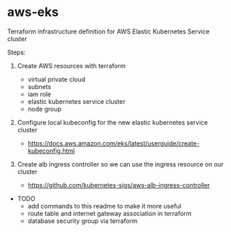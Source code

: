 # aws-eks
Terraform infrastructure definition for AWS Elastic Kubernetes Service cluster

Steps:
1. Create AWS resources with terraform
    - virtual private cloud
    - subnets
    - iam role
    - elastic kubernetes service cluster
    - node group
    
2. Configure local kubeconfig for the new elastic kubernetes service cluster
    - https://docs.aws.amazon.com/eks/latest/userguide/create-kubeconfig.html

3. Create alb ingress controller so we can use the ingress resource on our cluster
    - https://github.com/kubernetes-sigs/aws-alb-ingress-controller
    
- TODO
    - add commands to this readme to make it more useful
    - route table and internet gateway association in terraform
    - database security group via terraform